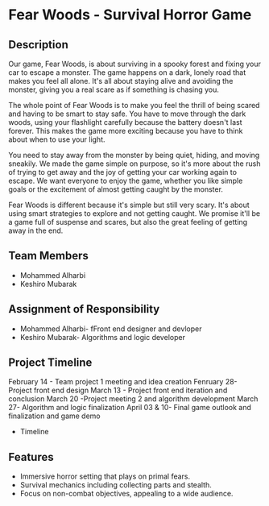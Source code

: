 # Fear Woods - Survival Horror Game

## Description

Our game, Fear Woods, is about surviving in a spooky forest and fixing your car to escape a monster. The game happens on a dark, lonely road that makes you feel all alone. It's all about staying alive and avoiding the monster, giving you a real scare as if something is chasing you.

The whole point of Fear Woods is to make you feel the thrill of being scared and having to be smart to stay safe. You have to move through the dark woods, using your flashlight carefully because the battery doesn't last forever. This makes the game more exciting because you have to think about when to use your light.

You need to stay away from the monster by being quiet, hiding, and moving sneakily. We made the game simple on purpose, so it's more about the rush of trying to get away and the joy of getting your car working again to escape. We want everyone to enjoy the game, whether you like simple goals or the excitement of almost getting caught by the monster.

Fear Woods is different because it's simple but still very scary. It's about using smart strategies to explore and not getting caught. We promise it'll be a game full of suspense and scares, but also the great feeling of getting away in the end.

## Team Members

- Mohammed Alharbi
- Keshiro Mubarak

## Assignment of Responsibility

- Mohammed Alharbi- fFront end designer and devloper
- Keshiro Mubarak- Algorithms and logic developer

## Project Timeline
February 14 - Team project 1 meeting and idea creation 
Fenruary 28- Project front end design 
March 13 - Project front end iteration and conclusion
March 20 -Project meeting 2 and algorithm development 
March 27- Algorithm and logic finalization 
April 03 & 10- Final game outlook and finalization and game demo  
- Timeline 

## Features

- Immersive horror setting that plays on primal fears.
- Survival mechanics including collecting parts and stealth.
- Focus on non-combat objectives, appealing to a wide audience.
